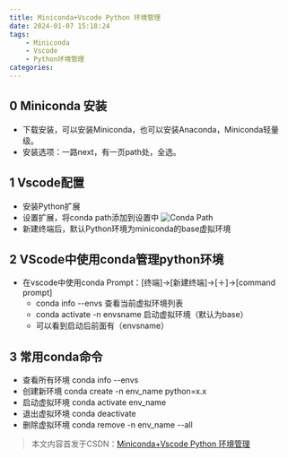 ```yaml
---
title: Miniconda+Vscode Python 环境管理
date: 2024-01-07 15:18:24
tags: 
    - Miniconda
    - Vscode 
    - Python环境管理
categories:
---
```


## 0 Miniconda 安装
* 下载安装，可以安装Miniconda，也可以安装Anaconda，Miniconda轻量级。
* 安装选项：一路next，有一页path处，全选。
## 1 Vscode配置
* 安装Python扩展
* 设置扩展，将conda path添加到设置中
    ![Conda Path](condapath.png)
* 新建终端后，默认Python环境为miniconda的base虚拟环境
## 2 VScode中使用conda管理python环境
* 在vscode中使用conda Prompt：[终端]->[新建终端]->[＋]->[command prompt]
	* conda info --envs 查看当前虚拟环境列表
	* conda activate -n envsname 启动虚拟环境（默认为base）
	* 可以看到启动后前面有（envsname）
## 3 常用conda命令
* 查看所有环境	conda info --envs
* 创建新环境	conda create -n env_name python=x.x
* 启动虚拟环境	conda activate env_name
* 退出虚拟环境	conda deactivate
* 删除虚拟环境	conda remove -n env_name  --all



> 本文内容首发于CSDN：[Miniconda+Vscode Python 环境管理](https://blog.csdn.net/weixin_43694227/article/details/124099269)